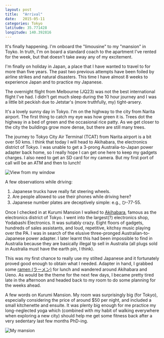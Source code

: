 ```yaml
---
layout: post
title:  "Arrival"
date:   2015-05-11
categories: Tokyo
latitude: 35.771428
longitude: 140.392816
---
```


It's finally happening. I'm onboard the "limousine" to my "mansion" in Toyko. In truth, I'm on board a standard coach to the apartment I've rented for the week, but that doesn't take away any of my excitement.

I'm finally on holiday in Japan, a place that I have wanted to travel to for more than five years. The past two previous attempts have been foiled by airline strikes and natural disasters. This time I have almost 8 weeks to experience Japan and to practice my Japanese.

The overnight flight from Melbourne (JQ23) was not the best international flight I've had. I didn't get much sleep during the 10 hour journey and I was a little bit peckish due to Jetstar's (more truthfully, my) tight-arsery.

It's a lovely sunny day in Tokyo. I'm on the highway to the city from Narita airport. The first thing to catch my eye was how green it is. Trees dot the highway in a bed of green and the occasional rice patty. As we get closer to the city the buildings grow more dense, but there are still many trees.

The journey to Tokyo City Air Terminal (TCAT) from Narita airport is a bit over 50 kms. I think that today I will head to Akihabara, the electronics district of Tokyo. I was unable to get a 3-prong Australia-to-Japan power adapter back home, so I really hope I can get one here to keep my gadgets charges. I also need to get an SD card for my camera. But my first port of call will be an ATM and then to lunch!

![View from my window](https://lh5.googleusercontent.com/-2tmKfhb8T_Q/VVAd8_WodVI/AAAAAAAAD4g/IEoYrN3BlsQ/w1916-h1078-no/DSC_0005.JPG)

A few observations while driving:

1. Japanese trucks have really fat steering wheels.
2. Are people allowed to use their phones while driving here?
3. Japanese number plates are deceptively simple: e.g., ひ-77-55.

Once I checked in at Kurumi Mansion I walked to [Akihabara](http://www.japan-guide.com/e/e3003.html), famous as the electronics district of Tokyo. I went into the largest(?) electronics shop, Yodabashi Electronics. It was suitably crazy. Eight floors of gadgets, hundreds of sales assistants, and loud, repetitive, kitchsy music playing over the PA. I was in search of the elusive three-pronged Australian-to-Japanese power adapter. I later learnt this had been impossible to find in Australia because they are basically illegal tp sell in Australia (all plugs sold in Australia must have the earth pin, I think).

This was my first chance to really use my stilted Japanese and it fortunately proved good enough to obtain what I needed. Adapter in hand, I grabbed some [ramen (ラーメン)](https://en.wikipedia.org/wiki/Ramen) for lunch and wandered around Akihabara and Ueno. As would be the theme for the next few days, I became pretty tired late in the afternoon and headed back to my room to do some planning for the weeks ahead.

A few words on Kurumi Mansion. My room was surprisingly big (for Tokyo), especially considering the price of around $50 per night, and included a small kitchenette and ensuite. It was plenty big enough for me practice my long-neglected yoga which (combined with my habit of walking everywhere when exploring a new city) should help me get some fitness back after a very sedentary last few months PhD-ing.

![My mansion](https://lh5.googleusercontent.com/-M1DSVp-mVPM/VVAeEjwyIyI/AAAAAAAADoA/UeL0OLkKv7k/w1916-h1078-no/DSC_0006.JPG)

